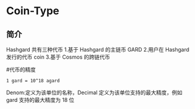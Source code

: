 # Coin-Type

## 简介
Hashgard 共有三种代币
1.基于 Hashgard 的主链币 GARD
2.用户在 Hashgard 发行的代币 coin
3.基于 Cosmos 的跨链代币

#代币的精度

```shell
1 gard = 10^18 agard
```
Denom:定义为该单位的名称，Decimal 定义为该单位支持的最大精度，例如 gard 支持的最大精度为 18 位
